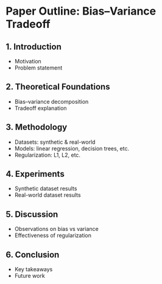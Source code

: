 # Paper Outline: Bias–Variance Tradeoff

## 1. Introduction
- Motivation
- Problem statement

## 2. Theoretical Foundations
- Bias–variance decomposition
- Tradeoff explanation

## 3. Methodology
- Datasets: synthetic & real-world
- Models: linear regression, decision trees, etc.
- Regularization: L1, L2, etc.

## 4. Experiments
- Synthetic dataset results
- Real-world dataset results

## 5. Discussion
- Observations on bias vs variance
- Effectiveness of regularization

## 6. Conclusion
- Key takeaways
- Future work
